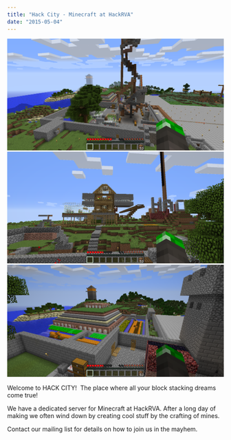 ```yaml
---
title: "Hack City - Minecraft at HackRVA"
date: "2015-05-04"
---
```


[![2015-05-08_15.58.44](images/2015-05-08_15.58.44.png)](http://www.hackrva.org/blog/wp-content/uploads/2015/05/2015-05-08_15.58.44.png) [![2015-05-08_15.59.25](images/2015-05-08_15.59.25.png)](http://www.hackrva.org/blog/wp-content/uploads/2015/05/2015-05-08_15.59.25.png) [![2015-05-08_15.59.36](images/2015-05-08_15.59.36.png)](http://www.hackrva.org/blog/wp-content/uploads/2015/05/2015-05-08_15.59.36.png)

Welcome to HACK CITY!  The place where all your block stacking dreams come true!

We have a dedicated server for Minecraft at HackRVA. After a long day of making we often wind down by creating cool stuff by the crafting of mines.

Contact our mailing list for details on how to join us in the mayhem.
